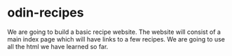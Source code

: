 # odin-recipes
We are going to build a basic recipe website.
The website will consist of a main index page which will have links to a few recipes.
We are going to use all the html we have learned so far.